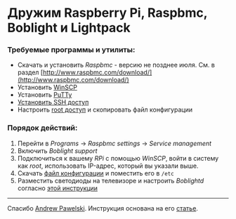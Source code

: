 # Дружим Raspberry Pi, Raspbmc, Boblight и Lightpack

### Требуемые программы и утилиты:

- Скачать и установить *Raspbmc* - версию не позднее июля. См. в раздел [http://www.raspbmc.com/download/](http://www.raspbmc.com/download/) 
- Установить [WinSCP](http://winscp.net/eng/download.php)
- Установить [PuTTy](http://www.chiark.greenend.org.uk/~sgtatham/putty/download.html)
- [Установить SSH доступ](http://htpcbuild.com/htpc-software/raspberry-pi-raspbmc/connecting-to-raspbmc-ssh/)
- Настроить [root доступ](http://www.raspbmc.com/wiki/user/root-access/)
и скопировать файл конфигурации

### Порядок действий:

1. Перейти в *Programs* &rarr; *Raspbmc settings* &rarr; *Service management*
2. Включить *Boblight support*
3. Подключиться к вашему *RPi* с помощью *WinSCP*, войти в систему как *root*, использовать IP-адрес, который вы указали выше.
4. Скачать [файл конфигурации](https://skydrive.live.com/?cid=0f775ea9b6f34329&id=F775EA9B6F34329%211770) и поместить его в `/etc`
5. Разместить светодиоды на телевизоре и настроить *Boblightd* согласно [этой инструкции](http://ajpawelski.wordpress.com/how-to-raspberry-pi-raspbmc-and-a-lightpack/#part4)

---

Спасибо [Andrew Pawelski](http://apawelski.wordpress.com/). Инструкция основана на его [статье](http://ajpawelski.wordpress.com/how-to-raspberry-pi-raspbmc-and-a-lightpack/).
